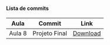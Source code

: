 #### Lista de commits
Aula | Commit | Link 
------ | ------ | ------ 
Aula 8 | Projeto Final | [Download](https://github.com/treinaweb/treinaweb-nest-fundamentos/archive/cf5985ce5a56bd44f1b1837e882cdb00ce157579.zip) 
